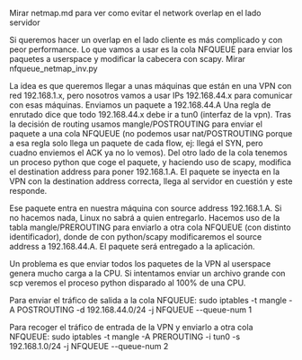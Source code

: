 Mirar netmap.md para ver como evitar el network overlap en el lado servidor

Si queremos hacer un overlap en el lado cliente es más complicado y con peor performance.
Lo que vamos a usar es la cola NFQUEUE para enviar los paquetes a userspace y modificar la cabecera con scapy.
Mirar nfqueue_netmap_inv.py

La idea es que queremos llegar a unas máquinas que están en una VPN con red 192.168.1.x, pero nosotros vamos a usar IPs 192.168.44.x para comunicar con esas máquinas.
Enviamos un paquete a 192.168.44.A
Una regla de enrutado dice que todo 192.168.44.x debe ir a tun0 (interfaz de la vpn).
Tras la decisión de routing usamos mangle/POSTROUTING para enviar el paquete a una cola NFQUEUE (no podemos usar nat/POSTROUTING porque a esa regla solo llega un paquete de cada flow, ej: llegá el SYN, pero cuadno enviemos el ACK ya no lo vemos).
Del otro lado de la cola tenemos un proceso python que coge el paquete, y haciendo uso de scapy, modifica el destination address para poner 192.168.1.A.
El paquete se inyecta en la VPN con la destination address correcta, llega al servidor en cuestión y este responde.

Ese paquete entra en nuestra máquina con source address 192.168.1.A. Si no hacemos nada, Linux no sabrá a quien entregarlo.
Hacemos uso de la tabla mangle/PREROUTING para enviarlo a otra cola NFQUEUE (con distinto identificador), donde de con python/scapy modificaremos el source address a 192.168.44.A.
El paquete será entregado a la aplicación.


Un problema es que enviar todos los paquetes de la VPN al userspace genera mucho carga a la CPU.
Si intentamos enviar un archivo grande con scp veremos el proceso python disparado al 100% de una CPU.



Para enviar el tráfico de salida a la cola NFQUEUE:
sudo iptables -t mangle -A POSTROUTING -d 192.168.44.0/24 -j NFQUEUE --queue-num 1

Para recoger el tráfico de entrada de la VPN y enviarlo a otra cola NFQUEUE:
sudo iptables -t mangle -A PREROUTING -i tun0 -s 192.168.1.0/24 -j NFQUEUE --queue-num 2

